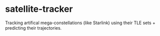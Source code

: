 # satellite-tracker
Tracking artifical mega-constellations (like Starlink) using their TLE sets + predicting their trajectories.
